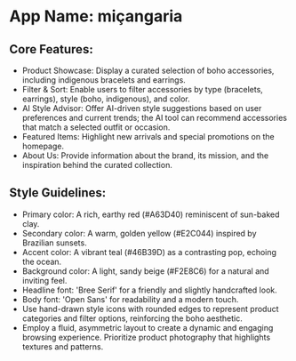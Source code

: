 # **App Name**: miçangaria

## Core Features:

- Product Showcase: Display a curated selection of boho accessories, including indigenous bracelets and earrings.
- Filter & Sort: Enable users to filter accessories by type (bracelets, earrings), style (boho, indigenous), and color.
- AI Style Advisor: Offer AI-driven style suggestions based on user preferences and current trends; the AI tool can recommend accessories that match a selected outfit or occasion.
- Featured Items: Highlight new arrivals and special promotions on the homepage.
- About Us: Provide information about the brand, its mission, and the inspiration behind the curated collection.

## Style Guidelines:

- Primary color: A rich, earthy red (#A63D40) reminiscent of sun-baked clay.
- Secondary color: A warm, golden yellow (#E2C044) inspired by Brazilian sunsets.
- Accent color: A vibrant teal (#46B39D) as a contrasting pop, echoing the ocean.
- Background color: A light, sandy beige (#F2E8C6) for a natural and inviting feel.
- Headline font: 'Bree Serif' for a friendly and slightly handcrafted look.
- Body font: 'Open Sans' for readability and a modern touch.
- Use hand-drawn style icons with rounded edges to represent product categories and filter options, reinforcing the boho aesthetic.
- Employ a fluid, asymmetric layout to create a dynamic and engaging browsing experience. Prioritize product photography that highlights textures and patterns.